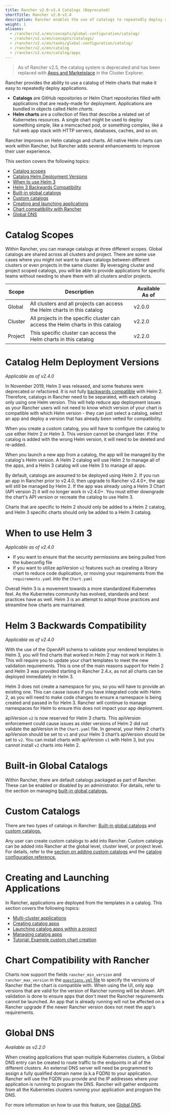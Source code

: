 ```yaml
---
title: Rancher v2.0-v2.4 Catalogs (Deprecated)
shortTitle: Rancher v2.0-v2.4
description: Rancher enables the use of catalogs to repeatedly deploy applications easily. Catalogs are GitHub or Helm Chart repositories filled with deployment-ready apps.
weight: 1
aliases:
  - /rancher/v2.x/en/concepts/global-configuration/catalog/
  - /rancher/v2.x/en/concepts/catalogs/
  - /rancher/v2.x/en/tasks/global-configuration/catalog/
  - /rancher/v2.x/en/catalog
  - /rancher/v2.x/en/catalog/apps
---
```


> As of Rancher v2.5, the catalog system is deprecated and has been replaced with [Apps and Marketplace]({{<baseurl>}}/rancher/v2.x/en/helm-charts/apps-marketplace) in the Cluster Explorer.

Rancher provides the ability to use a catalog of Helm charts that make it easy to repeatedly deploy applications.

- **Catalogs** are GitHub repositories or Helm Chart repositories filled with applications that are ready-made for deployment. Applications are bundled in objects called _Helm charts_.
- **Helm charts** are a collection of files that describe a related set of Kubernetes resources. A single chart might be used to deploy something simple, like a memcached pod, or something complex, like a full web app stack with HTTP servers, databases, caches, and so on.

Rancher improves on Helm catalogs and charts. All native Helm charts can work within Rancher, but Rancher adds several enhancements to improve their user experience.

This section covers the following topics:

- [Catalog scopes](#catalog-scopes)
- [Catalog Helm Deployment Versions](#catalog-helm-deployment-versions)
- [When to use Helm 3](#when-to-use-helm-3)
- [Helm 3 Backwards Compatibility](#helm-3-backwards-compatibility)
- [Built-in global catalogs](#built-in-global-catalogs)
- [Custom catalogs](#custom-catalogs)
- [Creating and launching applications](#creating-and-launching-applications)
- [Chart compatibility with Rancher](#chart-compatibility-with-rancher)
- [Global DNS](#global-dns)

# Catalog Scopes

Within Rancher, you can manage catalogs at three different scopes. Global catalogs are shared across all clusters and project. There are some use cases where you might not want to share catalogs between different clusters or even projects in the same cluster. By leveraging cluster and project scoped catalogs, you will be able to provide applications for specific teams without needing to share them with all clusters and/or projects.

Scope |  Description | Available As of |
--- |  --- | --- |
Global | All clusters and all projects can access the Helm charts in this catalog | v2.0.0 |
Cluster | All projects in the specific cluster can access the Helm charts in this catalog | v2.2.0 |
Project | This specific cluster can access the Helm charts in this catalog |  v2.2.0 |

# Catalog Helm Deployment Versions

_Applicable as of v2.4.0_

In November 2019, Helm 3 was released, and some features were deprecated or refactored. It is not fully [backwards compatible]({{<baseurl>}}/rancher/v2.x/en/helm-charts/legacy-catalogs/#helm-3-backwards-compatibility) with Helm 2. Therefore, catalogs in Rancher need to be separated, with each catalog only using one Helm version. This will help reduce app deployment issues as your Rancher users will not need to know which version of your chart is compatible with which Helm version - they can just select a catalog, select an app and deploy a version that has already been vetted for compatibility.

When you create a custom catalog, you will have to configure the catalog to use either Helm 2 or Helm 3. This version cannot be changed later. If the catalog is added with the wrong Helm version, it will need to be deleted and re-added.

When you launch a new app from a catalog, the app will be managed by the catalog's Helm version. A Helm 2 catalog will use Helm 2 to manage all of the apps, and a Helm 3 catalog will use Helm 3 to manage all apps.

By default, catalogs are assumed to be deployed using Helm 2. If you run an app in Rancher prior to v2.4.0, then upgrade to Rancher v2.4.0+, the app will still be managed by Helm 2. If the app was already using a Helm 3 Chart (API version 2) it will no longer work in v2.4.0+. You must either downgrade the chart's API version or recreate the catalog to use Helm 3.

Charts that are specific to Helm 2 should only be added to a Helm 2 catalog, and Helm 3 specific charts should only be added to a Helm 3 catalog.

# When to use Helm 3

_Applicable as of v2.4.0_

- If you want to ensure that the security permissions are being pulled from the kubeconfig file
- If you want to utilize apiVersion `v2` features such as creating a library chart to reduce code duplication, or moving your requirements from the `requirements.yaml` into the `Chart.yaml`

Overall Helm 3 is a movement towards a more standardized Kubernetes feel. As the Kubernetes community has evolved, standards and best practices have as well. Helm 3 is an attempt to adopt those practices and streamline how charts are maintained.

# Helm 3 Backwards Compatibility

_Applicable as of v2.4.0_

With the use of the OpenAPI schema to validate your rendered templates in Helm 3, you will find charts that worked in Helm 2 may not work in Helm 3. This will require you to update your chart templates to meet the new validation requirements. This is one of the main reasons support for Helm 2 and Helm 3 was provided starting in Rancher 2.4.x, as not all charts can be deployed immediately in Helm 3.

Helm 3 does not create a namespace for you, so you will have to provide an existing one. This can cause issues if you have integrated code with Helm 2, as you will need to make code changes to ensure a namespace is being created and passed in for Helm 3. Rancher will continue to manage namespaces for Helm to ensure this does not impact your app deployment.  

apiVersion `v2` is now reserved for Helm 3 charts. This apiVersion enforcement could cause issues as older versions of Helm 2 did not validate the apiVersion in the `Chart.yaml` file. In general, your Helm 2 chart’s apiVersion should be set to `v1` and your Helm 3 chart’s apiVersion should be set to `v2`. You can install charts with apiVersion `v1` with Helm 3, but you cannot install `v2` charts into Helm 2.

# Built-in Global Catalogs

Within Rancher, there are default catalogs packaged as part of Rancher. These can be enabled or disabled by an administrator. For details, refer to the section on managing [built-in global catalogs.]({{<baseurl>}}/rancher/v2.x/en/catalog/built-in)

# Custom Catalogs

There are two types of catalogs in Rancher: [Built-in global catalogs]({{<baseurl>}}/rancher/v2.x/en/catalog/built-in/) and [custom catalogs.]({{<baseurl>}}/rancher/v2.x/en/catalog/adding-catalogs/)

Any user can create custom catalogs to add into Rancher.  Custom catalogs can be added into Rancher at the global level, cluster level, or project level. For details, refer to the [section on adding custom catalogs]({{<baseurl>}}/rancher/v2.x/en/catalog/adding-catalogs) and the [catalog configuration reference.]({{<baseurl>}}/rancher/v2.x/en/catalog/catalog-config)

# Creating and Launching Applications

In Rancher, applications are deployed from the templates in a catalog. This section covers the following topics:

* [Multi-cluster applications]({{<baseurl>}}/rancher/v2.x/en/catalog/multi-cluster-apps/)
* [Creating catalog apps]({{<baseurl>}}/rancher/v2.x/en/catalog/creating-apps)
* [Launching catalog apps within a project]({{<baseurl>}}/rancher/v2.x/en/catalog/launching-apps)
* [Managing catalog apps]({{<baseurl>}}/rancher/v2.x/en/catalog/managing-apps)
* [Tutorial: Example custom chart creation]({{<baseurl>}}/rancher/v2.x/en/catalog/tutorial)

# Chart Compatibility with Rancher

Charts now support the fields `rancher_min_version` and `rancher_max_version` in the [`questions.yml` file](https://github.com/rancher/integration-test-charts/blob/master/charts/chartmuseum/v1.6.0/questions.yml) to specify the versions of Rancher that the chart is compatible with. When using the UI, only app versions that are valid for the version of Rancher running will be shown. API validation is done to ensure apps that don't meet the Rancher requirements cannot be launched. An app that is already running will not be affected on a Rancher upgrade if the newer Rancher version does not meet the app's requirements.

# Global DNS

_Available as v2.2.0_

When creating applications that span multiple Kubernetes clusters, a Global DNS entry can be created to route traffic to the endpoints in all of the different clusters. An external DNS server will need be programmed to assign a fully qualified domain name (a.k.a FQDN) to your application. Rancher will use the FQDN you provide and the IP addresses where your application is running to program the DNS. Rancher will gather endpoints from all the Kubernetes clusters running your application and program the DNS.

For more information on how to use this feature, see [Global DNS]({{<baseurl>}}/rancher/v2.x/en/catalog/globaldns/).

